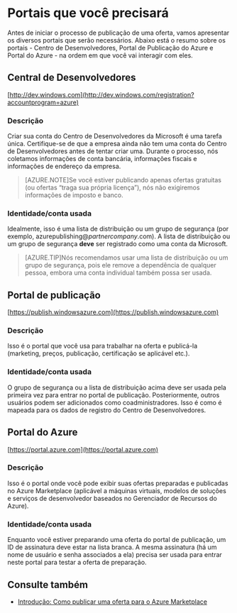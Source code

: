 <properties
   pageTitle="Visão geral sobre os diversos portais necessários para criar uma oferta de Marketplace | Microsoft Azure"
   description="Visão geral sobre os diversos portais necessários para criar uma oferta de Marketplace"
   services="marketplace-publishing"
   documentationCenter=""
   authors="HannibalSII"
   manager=""
   editor=""/>

<tags
   ms.service="marketplace"
   ms.devlang="na"
   ms.topic="article"
   ms.tgt_pltfrm="na"
   ms.workload="na"
   ms.date="12/06/2015"
   ms.author="hascipio" />


# Portais que você precisará
Antes de iniciar o processo de publicação de uma oferta, vamos apresentar os diversos portais que serão necessários. Abaixo está o resumo sobre os portais - Centro de Desenvolvedores, Portal de Publicação do Azure e Portal do Azure - na ordem em que você vai interagir com eles.
## Central de Desenvolvedores
[http://dev.windows.com](http://dev.windows.com/registration?accountprogram=azure)
### Descrição
Criar sua conta do Centro de Desenvolvedores da Microsoft é uma tarefa única. Certifique-se de que a empresa ainda não tem uma conta do Centro de Desenvolvedores antes de tentar criar uma. Durante o processo, nós coletamos informações de conta bancária, informações fiscais e informações de endereço da empresa.

> [AZURE.NOTE]Se você estiver publicando apenas ofertas gratuitas (ou ofertas “traga sua própria licença”), nós não exigiremos informações de imposto e banco.

### Identidade/conta usada
Idealmente, isso é uma lista de distribuição ou um grupo de segurança (por exemplo, azurepublishing@*partnercompany*.com). A lista de distribuição ou um grupo de segurança **deve** ser registrado como uma conta da Microsoft.

> [AZURE.TIP]Nós recomendamos usar uma lista de distribuição ou um grupo de segurança, pois ele remove a dependência de qualquer pessoa, embora uma conta individual também possa ser usada.

## Portal de publicação
[https://publish.windowsazure.com](https://publish.windowsazure.com)

### Descrição
Isso é o portal que você usa para trabalhar na oferta e publicá-la (marketing, preços, publicação, certificação se aplicável etc.).

### Identidade/conta usada
O grupo de segurança ou a lista de distribuição acima deve ser usada pela primeira vez para entrar no portal de publicação. Posteriormente, outros usuários podem ser adicionados como coadministradores. Isso é como é mapeada para os dados de registro do Centro de Desenvolvedores.

## Portal do Azure
[https://portal.azure.com](https://portal.azure.com)
### Descrição
Isso é o portal onde você pode exibir suas ofertas preparadas e publicadas no Azure Marketplace (aplicável a máquinas virtuais, modelos de soluções e serviços de desenvolvedor baseados no Gerenciador de Recursos do Azure).
### Identidade/conta usada
Enquanto você estiver preparando uma oferta do portal de publicação, um ID de assinatura deve estar na lista branca. A mesma assinatura (há um nome de usuário e senha associados a ela) precisa ser usada para entrar neste portal para testar a oferta de preparação.

## Consulte também
- [Introdução: Como publicar uma oferta para o Azure Marketplace](marketplace-publishing-getting-started.md)

<!---HONumber=AcomDC_1210_2015-->